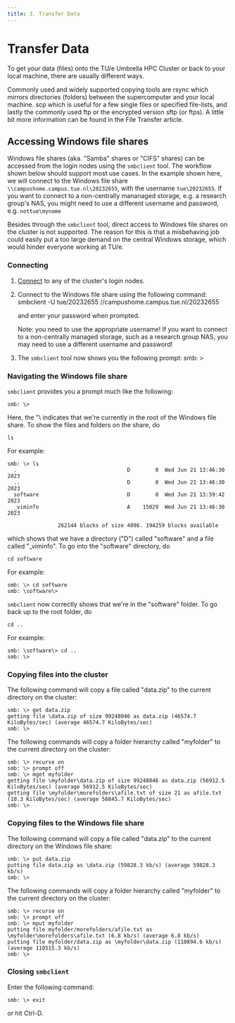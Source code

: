 ```yaml
---
title: 3. Transfer Data
---
```


# Transfer Data

To get your data (files) onto the TU/e Umbrella HPC Cluster or back to your local machine, there are usually different ways.

Commonly used and widely supported copying tools are rsync which mirrors directories (folders) between the supercomputer and your local machine. scp which is useful for a few single files or specified file-lists, and lastly the commonly used ftp or the encrypted version sftp (or ftps). A little bit more information can be found in the File Transfer article.


## Accessing Windows file shares
Windows file shares (aka. "Samba" shares or "CIFS" shares) can be
accessed from the login nodes using the `smbclient` tool. The workflow
shown below should support most use cases. In the example shown here, we
will connect to the Windows file share
`\\campushome.campus.tue.nl\20232655`, with the username `tue\20232655`.
If you want to connect to a non-centrally mananaged storage, e.g. a
research group's NAS, you might need to use a different username and
password, e.g. `nottue\myname`

Besides through the `smbclient` tool, direct access to Windows file
shares on the cluster is not supported. The reason for this is that a
misbehaving job could easily put a too large demand on the central
Windows storage, which would hinder everyone working at TU/e.

### Connecting

1.  [Connect](../access/index.md) to any
    of the cluster's login nodes.
2.  Connect to the Windows file share using the following command:
    smbclient -U tue/20232655 //campushome.campus.tue.nl/20232655

    and enter your password when prompted.

    Note: you need to use the appropriate username! If you want to
    connect to a non-centrally managed storage, such as a research group
    NAS, you may need to use a different username and password!
3.  The `smbclient` tool now shows you the following prompt:
    smb: \>

### Navigating the Windows file share

`smbclient` provides you a prompt much like the following:

    smb: \>

Here, the "\\ indicates that we're currently in the root of the Windows
file share. To show the files and folders on the share, do

    ls

For example:

    smb: \> ls
      .                                   D        0  Wed Jun 21 13:46:30 2023
      ..                                  D        0  Wed Jun 21 13:46:30 2023
      software                            D        0  Wed Jun 21 13:59:42 2023
      _viminfo                            A    15029  Wed Jun 21 13:46:30 2023

                    262144 blocks of size 4096. 194259 blocks available

which shows that we have a directory ("D") called "software" and a file
called "_viminfo". To go into the "software" directory, do

    cd software

For example:

    smb: \> cd software
    smb: \software\>

`smbclient` now correctly shows that we're in the "software" folder. To
go back up to the root folder, do

    cd ..

For example:

    smb: \software\> cd ..
    smb: \>

### Copying files into the cluster

The following command will copy a file called "data.zip" to the current
directory on the cluster:

    smb: \> get data.zip
    getting file \data.zip of size 99248046 as data.zip (46574.7 KiloBytes/sec) (average 46574.7 KiloBytes/sec)
    smb: \>

The following commands will copy a folder hierarchy called "myfolder" to
the current directory on the cluster:

    smb: \> recurse on
    smb: \> prompt off
    smb: \> mget myfolder
    getting file \myfolder\data.zip of size 99248046 as data.zip (56912.5 KiloBytes/sec) (average 56912.5 KiloBytes/sec)
    getting file \myfolder\morefolders\afile.txt of size 21 as afile.txt (10.3 KiloBytes/sec) (average 56845.7 KiloBytes/sec)
    smb: \>

### Copying files to the Windows file share

The following command will copy a file called "data.zip" to the current
directory on the Windows file share:

    smb: \> put data.zip
    putting file data.zip as \data.zip (59828.3 kb/s) (average 59828.3 kb/s)
    smb: \>

The following commands will copy a folder hierarchy called "myfolder" to
the current directory on the cluster:

    smb: \> recurse on
    smb: \> prompt off
    smb: \> mput myfolder
    putting file myfolder/morefolders/afile.txt as \myfolder\morefolders\afile.txt (6.8 kb/s) (average 6.8 kb/s)
    putting file myfolder/data.zip as \myfolder\data.zip (110894.6 kb/s) (average 110515.3 kb/s)
    smb: \>

### Closing `smbclient`

Enter the following command:

    smb: \> exit

or hit Ctrl-D.
